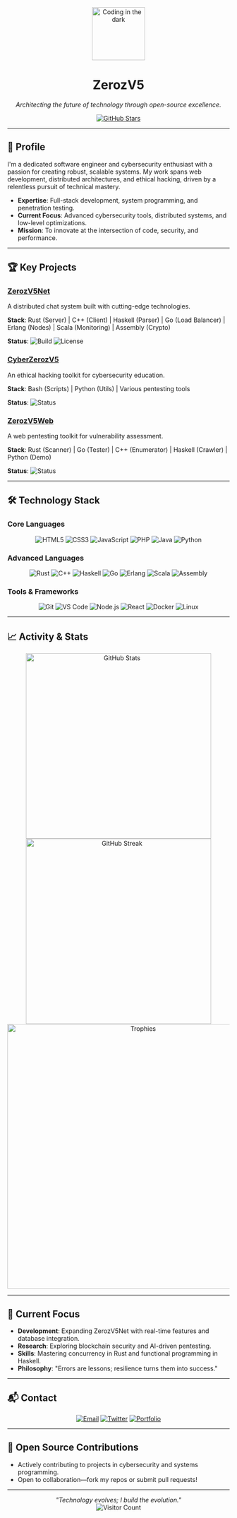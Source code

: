 <div align="center">
  <img src="https://media.giphy.com/media/v1.Y2lkPTc5MGI3NjExM3k5NmJjdjVtdmdzcmk1eWZhM3FocWJrcmR5dDJ2cTJ2NGxmcTBpaiZlcD12MV9pbnRlcm5hbF9naWZfYnlfaWQmY3Q9Zw/LMcZB1V2O8AWAkCpqH/giphy.gif" width="120" alt="Coding in the dark">
  <h1>ZerozV5</h1>
  <p><em>Architecting the future of technology through open-source excellence.</em></p>
  <a href="https://github.com/zerozv5/zerozv5"><img src="https://img.shields.io/github/stars/zerozv5/zerozv5?style=social" alt="GitHub Stars"></a>
</div>

---

## 👤 Profile
I'm a dedicated software engineer and cybersecurity enthusiast with a passion for creating robust, scalable systems. My work spans web development, distributed architectures, and ethical hacking, driven by a relentless pursuit of technical mastery.

- **Expertise**: Full-stack development, system programming, and penetration testing.
- **Current Focus**: Advanced cybersecurity tools, distributed systems, and low-level optimizations.
- **Mission**: To innovate at the intersection of code, security, and performance.

---

## 🏆 Key Projects
<div>
  <h3><a href="./ZerozV5Net">ZerozV5Net</a></h3>
  <p>A distributed chat system built with cutting-edge technologies.</p>
  <p><strong>Stack</strong>: Rust (Server) | C++ (Client) | Haskell (Parser) | Go (Load Balancer) | Erlang (Nodes) | Scala (Monitoring) | Assembly (Crypto)</p>
  <p><strong>Status</strong>: <img src="https://img.shields.io/badge/Build-Passing-brightgreen" alt="Build"> <img src="https://img.shields.io/badge/License-MIT-blue" alt="License"></p>
</div>

<div>
  <h3><a href="./CyberZerozV5">CyberZerozV5</a></h3>
  <p>An ethical hacking toolkit for cybersecurity education.</p>
  <p><strong>Stack</strong>: Bash (Scripts) | Python (Utils) | Various pentesting tools</p>
  <p><strong>Status</strong>: <img src="https://img.shields.io/badge/Status-Active-blue" alt="Status"></p>
</div>

<div>
  <h3><a href="./ZerozV5Web">ZerozV5Web</a></h3>
  <p>A web pentesting toolkit for vulnerability assessment.</p>
  <p><strong>Stack</strong>: Rust (Scanner) | Go (Tester) | C++ (Enumerator) | Haskell (Crawler) | Python (Demo)</p>
  <p><strong>Status</strong>: <img src="https://img.shields.io/badge/Status-Active-blue" alt="Status"></p>
</div>

---

## 🛠️ Technology Stack
### Core Languages
<div align="center">
  <img src="https://img.shields.io/badge/HTML5-E34F26?style=flat-square&logo=html5&logoColor=white" alt="HTML5">
  <img src="https://img.shields.io/badge/CSS3-1572B6?style=flat-square&logo=css3&logoColor=white" alt="CSS3">
  <img src="https://img.shields.io/badge/JavaScript-F7DF1E?style=flat-square&logo=javascript&logoColor=black" alt="JavaScript">
  <img src="https://img.shields.io/badge/PHP-777BB4?style=flat-square&logo=php&logoColor=white" alt="PHP">
  <img src="https://img.shields.io/badge/Java-007396?style=flat-square&logo=java&logoColor=white" alt="Java">
  <img src="https://img.shields.io/badge/Python-3776AB?style=flat-square&logo=python&logoColor=white" alt="Python">
</div>

### Advanced Languages
<div align="center">
  <img src="https://img.shields.io/badge/Rust-000000?style=flat-square&logo=rust&logoColor=white" alt="Rust">
  <img src="https://img.shields.io/badge/C++-00599C?style=flat-square&logo=c%2B%2B&logoColor=white" alt="C++">
  <img src="https://img.shields.io/badge/Haskell-5D4F85?style=flat-square&logo=haskell&logoColor=white" alt="Haskell">
  <img src="https://img.shields.io/badge/Go-00ADD8?style=flat-square&logo=go&logoColor=white" alt="Go">
  <img src="https://img.shields.io/badge/Erlang-A90533?style=flat-square&logo=erlang&logoColor=white" alt="Erlang">
  <img src="https://img.shields.io/badge/Scala-DC322F?style=flat-square&logo=scala&logoColor=white" alt="Scala">
  <img src="https://img.shields.io/badge/Assembly-6E4C13?style=flat-square&logo=gnu&logoColor=white" alt="Assembly">
</div>

### Tools & Frameworks
<div align="center">
  <img src="https://img.shields.io/badge/Git-F05032?style=flat-square&logo=git&logoColor=white" alt="Git">
  <img src="https://img.shields.io/badge/VS_Code-007ACC?style=flat-square&logo=visual-studio-code&logoColor=white" alt="VS Code">
  <img src="https://img.shields.io/badge/Node.js-339933?style=flat-square&logo=nodedotjs&logoColor=white" alt="Node.js">
  <img src="https://img.shields.io/badge/React-61DAFB?style=flat-square&logo=react&logoColor=black" alt="React">
  <img src="https://img.shields.io/badge/Docker-2496ED?style=flat-square&logo=docker&logoColor=white" alt="Docker">
  <img src="https://img.shields.io/badge/Linux-FCC624?style=flat-square&logo=linux&logoColor=black" alt="Linux">
</div>

---

## 📈 Activity & Stats
<div align="center">
  <img src="https://github-readme-stats.vercel.app/api?username=zerozv5&show_icons=true&theme=dracula&hide_border=true&count_private=true" alt="GitHub Stats" width="420">
  <img src="https://github-readme-streak-stats.herokuapp.com/?user=zerozv5&theme=dracula&hide_border=true" alt="GitHub Streak" width="420">
  <img src="https://github-profile-trophy.vercel.app/?username=zerozv5&theme=onedark&no-frame=true&column=6" alt="Trophies" width="600">
</div>

---

## 🌟 Current Focus
- **Development**: Expanding ZerozV5Net with real-time features and database integration.
- **Research**: Exploring blockchain security and AI-driven pentesting.
- **Skills**: Mastering concurrency in Rust and functional programming in Haskell.
- **Philosophy**: "Errors are lessons; resilience turns them into success."

---

## 📬 Contact
<div align="center">
  <a href="mailto:zeroz.vi5@gmail.com"><img src="https://img.shields.io/badge/Email-zeroz.vi5@gmail.com-0078D4?style=flat-square&logo=microsoft-outlook&logoColor=white" alt="Email"></a>
  <a href="https://x.com/AgilSieroz"><img src="https://img.shields.io/badge/Twitter-@AgilSieroz-1DA1F2?style=flat-square&logo=twitter&logoColor=white" alt="Twitter"></a>
  <a href="[link-portfolio-kalau-ada]"><img src="https://img.shields.io/badge/Portfolio-Visit-FF6C37?style=flat-square&logo=web&logoColor=white" alt="Portfolio"></a>
</div>

---

## 🤝 Open Source Contributions
- Actively contributing to projects in cybersecurity and systems programming.
- Open to collaboration—fork my repos or submit pull requests!

---

<div align="center">
  <em>"Technology evolves; I build the evolution."</em><br>
  <img src="https://visitor-badge.laobi.icu/badge?page_id=zerozv5.zerozv5&left_color=black&right_color=purple" alt="Visitor Count">
</div>
